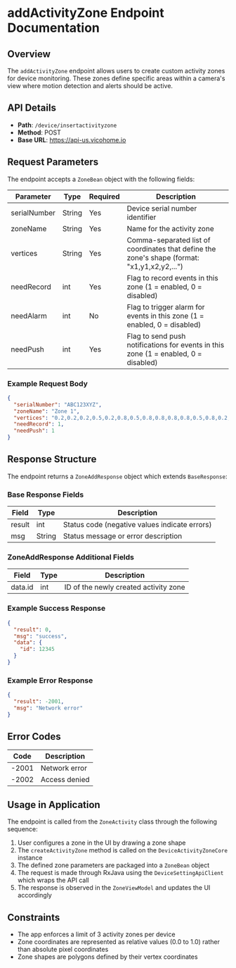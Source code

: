 # addActivityZone Endpoint Documentation

## Overview
The `addActivityZone` endpoint allows users to create custom activity zones for device monitoring. These zones define specific areas within a camera's view where motion detection and alerts should be active.

## API Details
- **Path**: `/device/insertactivityzone`
- **Method**: POST
- **Base URL**: https://api-us.vicohome.io

## Request Parameters
The endpoint accepts a `ZoneBean` object with the following fields:

| Parameter | Type | Required | Description |
|-----------|------|----------|-------------|
| serialNumber | String | Yes | Device serial number identifier |
| zoneName | String | Yes | Name for the activity zone |
| vertices | String | Yes | Comma-separated list of coordinates that define the zone's shape (format: "x1,y1,x2,y2,...") |
| needRecord | int | Yes | Flag to record events in this zone (1 = enabled, 0 = disabled) |
| needAlarm | int | No | Flag to trigger alarm for events in this zone (1 = enabled, 0 = disabled) |
| needPush | int | Yes | Flag to send push notifications for events in this zone (1 = enabled, 0 = disabled) |

### Example Request Body
```json
{
  "serialNumber": "ABC123XYZ",
  "zoneName": "Zone 1",
  "vertices": "0.2,0.2,0.2,0.5,0.2,0.8,0.5,0.8,0.8,0.8,0.8,0.5,0.8,0.2,0.5,0.2",
  "needRecord": 1,
  "needPush": 1
}
```

## Response Structure
The endpoint returns a `ZoneAddResponse` object which extends `BaseResponse`:

### Base Response Fields
| Field | Type | Description |
|-------|------|-------------|
| result | int | Status code (negative values indicate errors) |
| msg | String | Status message or error description |

### ZoneAddResponse Additional Fields
| Field | Type | Description |
|-------|------|-------------|
| data.id | int | ID of the newly created activity zone |

### Example Success Response
```json
{
  "result": 0,
  "msg": "success",
  "data": {
    "id": 12345
  }
}
```

### Example Error Response
```json
{
  "result": -2001,
  "msg": "Network error"
}
```

## Error Codes
| Code | Description |
|------|-------------|
| -2001 | Network error |
| -2002 | Access denied |

## Usage in Application
The endpoint is called from the `ZoneActivity` class through the following sequence:
1. User configures a zone in the UI by drawing a zone shape
2. The `createActivityZone` method is called on the `DeviceActivityZoneCore` instance
3. The defined zone parameters are packaged into a `ZoneBean` object
4. The request is made through RxJava using the `DeviceSettingApiClient` which wraps the API call
5. The response is observed in the `ZoneViewModel` and updates the UI accordingly

## Constraints
- The app enforces a limit of 3 activity zones per device
- Zone coordinates are represented as relative values (0.0 to 1.0) rather than absolute pixel coordinates
- Zone shapes are polygons defined by their vertex coordinates